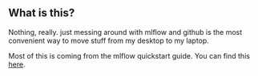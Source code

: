 ## What is this?

Nothing, really. just messing around with mlflow and github is the most convenient way to move stuff from my desktop to my laptop.

Most of this is coming from the mlflow quickstart guide. You can find this [here](https://link-url-here.org](https://mlflow.org/docs/latest/getting-started/intro-quickstart/index.html)https://mlflow.org/docs/latest/getting-started/intro-quickstart/index.html).

